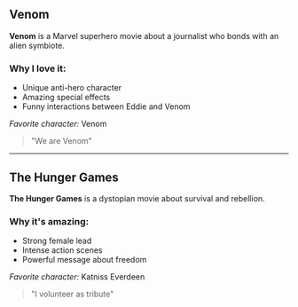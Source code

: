 ## Venom
**Venom** is a Marvel superhero movie about a journalist who bonds with an alien symbiote.

### Why I love it:
- Unique anti-hero character
- Amazing special effects
- Funny interactions between Eddie and Venom

*Favorite character:* Venom

> "We are Venom"
---

## The Hunger Games
**The Hunger Games** is a dystopian movie about survival and rebellion.

### Why it's amazing:
- Strong female lead
- Intense action scenes
- Powerful message about freedom

*Favorite character:* Katniss Everdeen

> "I volunteer as tribute"
